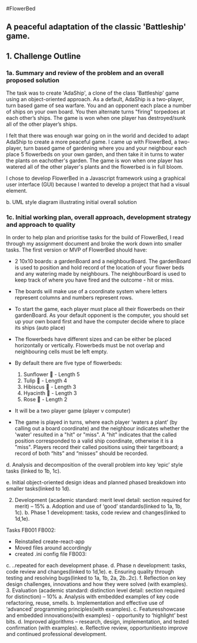 #FlowerBed 
## A peaceful adaptation of the classic 'Battleship' game. 

## 1. Challenge Outline


### 1a. Summary and review of the problem and an overall proposed solution
The task was to create 'AdaShip', a clone of the class 'Battleship' game using an object-oriented approach. As a default, AdaShip is a two-player, turn based game of sea warfare. You and an opponent each place a number of ships on your own board. You then alternate turns "firing" torpedoes at each other’s ships. The game is won when one player has destroyed/sunk all of the other player’s ships.

I felt that there was enough war going on in the world and decided to adapt AdaShip to create a more peaceful game. I came up with FlowerBed, a two-player, turn based game of gardening where you and your neighbour each place 5 flowerbeds on your own garden, and then take it in turns to water the plants on eachother's garden. The game is won when one player has watered all of the other player's plants and the flowerbed is in full bloom.

I chose to develop FlowerBed in a Javascript framework using a graphical user interface (GUI) because I wanted to develop a project that had a visual element. 

b. UML style diagram illustrating initial overall solution 

### 1c. Initial working plan, overall approach, development strategy and approach to quality 

In order to help plan and prioritise tasks for the build of FlowerBed, I read through my assignment document and broke the work down into smaller tasks. The first version or MVP  of FlowerBed should have:

- 2 10x10 boards: a gardenBoard and a neighbourBoard. The gardenBoard is used to position and hold record of the location of your flower beds and any watering made by neighbours. The neighbourBoard is used to keep track of where you have fired and the outcome - hit or miss.

- The boards will make use of a coordinate system where letters represent columns and numbers represent rows.

- To start the game, each player must place all their flowerbeds on their gardenBoard. As your default opponent is the computer, you should set up your own board first and have the computer decide where to place its ships (auto place)

- The flowerbeds have different sizes and can be either be placed horizontally or vertically. Flowerbeds must be not overlap and neighbouring cells must be left empty.

- By default there are five type of flowerbeds:
    1. Sunflower 🌻 - Length 5
    2. Tulip 🌷 - Length 4
    3. Hibiscus 🌺 - Length 3
    4. Hyacinth 🪻 - Length 3 
    5. Rose 🌹 - Length 2

- It will be a two player game (player v computer)

- The game is played in turns, where each player ‘waters a plant’ (by calling out a board coordinate) and the
neighbour indicates whether the 'water' resulted in a "hit" or "miss". A "hit" indicates that the called
position corresponded to a valid ship coordinate, otherwise it is a "miss". Players record their called
positions using their targetboard; a record of both “hits” and “misses” should be recorded.

d. Analysis and decomposition of the overall problem into key ‘epic’ style tasks (linked to 1b, 1c).

e. Initial object-oriented design ideas and planned phased breakdown into smaller tasks(linked to 1d).

2. Development (academic standard: merit level detail: section required for merit) – 15%
a. Adoption and use of ‘good’ standards(linked to 1a, 1b, 1c).
b. Phase 1 development: tasks, code review and changes(linked to 1d,1e).

Tasks
FB001 
FB002: 
- Reinstalled create-react-app
- Moved files around accordingly
- created .ini config file
FB003:

c. ..repeated for each development phase.
d. Phase n development: tasks, code review and changes(linked to 1d,1e).
e. Ensuring quality through testing and resolving bugs(linked to 1a, 1b, 2a, 2b..2c).
f. Reflection on key design challenges, innovations and how they were solved (with examples).
3. Evaluation (academic standard: distinction level detail: section required for distinction) – 10%
a. Analysis with embedded examples of key code refactoring, reuse, smells.
b. Implementation and effective use of ‘advanced’ programming principles(with examples).
c. Featuresshowcase and embedded innovations(with examples) - opportunity to ‘highlight’ best bits.
d. Improved algorithms – research, design, implementation, and tested confirmation (with examples).
e. Reflective review, opportunitiesto improve and continued professional development.